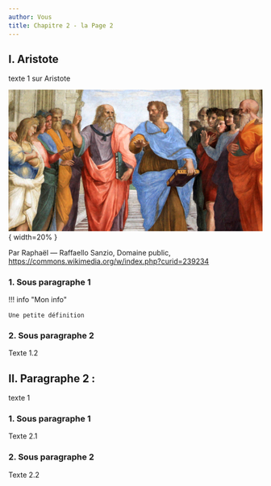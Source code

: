 ```yaml
---
author: Vous
title: Chapitre 2 - la Page 2
---
```


## I. Aristote 

texte 1 sur Aristote

![Aristote et Platon](images/Sanzio_01_cropped.png){ width=20% }

Par Raphaël — Raffaello Sanzio, Domaine public, https://commons.wikimedia.org/w/index.php?curid=239234



### 1. Sous paragraphe 1

!!! info "Mon info"

    Une petite définition

### 2. Sous paragraphe 2

Texte 1.2

## II. Paragraphe 2 :

texte 1

### 1. Sous paragraphe 1

Texte 2.1

### 2. Sous paragraphe 2

Texte 2.2

